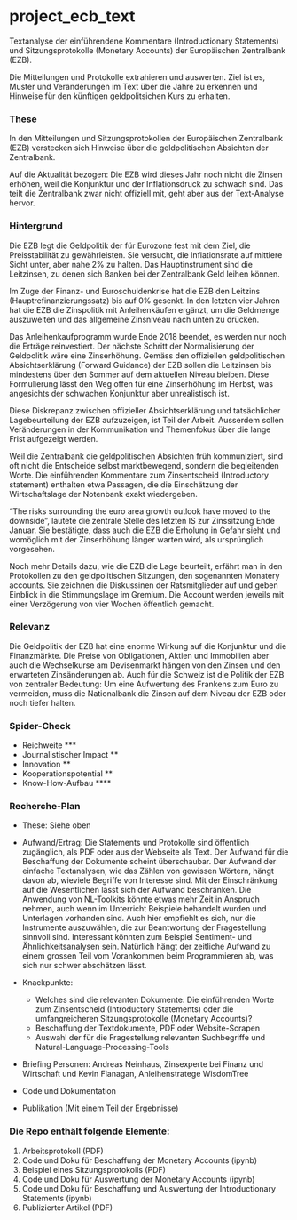 # project_ecb_text

Textanalyse der einführendene Kommentare (Introductionary Statements) und Sitzungsprotokolle (Monetary Accounts) der Europäischen Zentralbank (EZB).

Die Mitteilungen und Protokolle extrahieren und auswerten. Ziel ist es, Muster und Veränderungen im Text über die Jahre zu erkennen und Hinweise für den künftigen geldpolitsichen Kurs zu erhalten. 

### These
In den Mitteilungen und Sitzungsprotokollen der Europäischen Zentralbank (EZB) verstecken sich Hinweise über die geldpolitischen Absichten der Zentralbank.

Auf die Aktualität bezogen: Die EZB wird dieses Jahr noch nicht die Zinsen erhöhen, weil die Konjunktur und der Inflationsdruck zu schwach sind. Das teilt die Zentralbank zwar nicht offiziell mit, geht aber aus der Text-Analyse hervor. 

### Hintergrund
Die EZB legt die Geldpolitik der für Eurozone fest mit dem Ziel, die Preisstabilität zu gewährleisten. Sie versucht, die Inflationsrate auf mittlere Sicht unter, aber nahe 2% zu halten. Das Hauptinstrument sind die Leitzinsen, zu denen sich Banken bei der Zentralbank Geld leihen können. 

Im Zuge der Finanz- und Euroschuldenkrise hat die EZB den Leitzins (Hauptrefinanzierungssatz) bis auf 0% gesenkt. In den letzten vier Jahren hat die EZB die Zinspolitik mit Anleihenkäufen ergänzt, um die Geldmenge auszuweiten und das allgemeine Zinsniveau nach unten zu drücken.

Das Anleihenkaufprogramm wurde Ende 2018 beendet, es werden nur noch die Erträge reinvestiert. Der nächste Schritt der Normalisierung der Geldpolitik wäre eine Zinserhöhung. Gemäss den offiziellen geldpolitischen Absichtserklärung (Forward Guidance) der EZB sollen die Leitzinsen bis mindestens über den Sommer auf dem aktuellen Niveau bleiben. Diese Formulierung lässt den Weg offen für eine Zinserhöhung im Herbst, was angesichts der schwachen Konjunktur aber unrealistisch ist.

Diese Diskrepanz zwischen offizieller Absichtserklärung und tatsächlicher Lagebeurteilung der EZB aufzuzeigen, ist Teil der Arbeit. Ausserdem sollen Veränderungen in der Kommunikation und Themenfokus über die lange Frist aufgezeigt werden. 

Weil die Zentralbank die geldpolitischen Absichten früh kommuniziert, sind oft nicht die Entscheide selbst marktbewegend, sondern die begleitenden Worte. Die einführenden Kommentare zum Zinsentscheid (Introductory statement) enthalten etwa Passagen, die die Einschätzung der Wirtschaftslage der Notenbank exakt wiedergeben. 

“The risks surrounding the euro area growth outlook have moved to the downside”, lautete die zentrale Stelle des letzten IS zur Zinssitzung Ende Januar. Sie bestätigte, dass auch die EZB die Erholung in Gefahr sieht und womöglich mit der Zinserhöhung länger warten wird, als ursprünglich  vorgesehen. 

Noch mehr Details dazu, wie die EZB die Lage beurteilt, erfährt man in den Protokollen zu den geldpolitischen Sitzungen, den sogenannten Monatery accounts. Sie zeichnen die Diskussinen der Ratsmitglieder auf und geben Einblick in die Stimmungslage im Gremium. Die Account werden jeweils mit einer Verzögerung von vier Wochen öffentlich gemacht.

### Relevanz
Die Geldpolitik der EZB hat eine enorme Wirkung auf die Konjunktur und die Finanzmärkte. Die Preise von Obligationen, Aktien und Immobilien aber auch die Wechselkurse am Devisenmarkt hängen von den Zinsen und den erwarteten Zinsänderungen ab. Auch für die Schweiz ist die Politik der EZB von zentraler Bedeutung: Um eine Aufwertung des Frankens zum Euro zu vermeiden, muss die Nationalbank die Zinsen auf dem Niveau der EZB oder noch tiefer halten. 

### Spider-Check
* Reichweite ***
* Journalistischer Impact **
* Innovation **
* Kooperationspotential **
* Know-How-Aufbau ****

### Recherche-Plan
* These: Siehe oben
* Aufwand/Ertrag: Die Statements und Protokolle sind öffentlich zugänglich, als PDF oder aus der Webseite als Text. Der Aufwand für die Beschaffung der Dokumente scheint überschaubar. Der Aufwand der einfache Textanalysen, wie das Zählen von gewissen Wörtern, hängt davon ab, wieviele Begriffe von Interesse sind. Mit der Einschränkung auf die Wesentlichen lässt sich der Aufwand beschränken. 
Die Anwendung von NL-Toolkits könnte etwas mehr Zeit in Anspruch nehmen, auch wenn im Unterricht Beispiele behandelt wurden und Unterlagen vorhanden sind. Auch hier empfiehlt es sich, nur die Instrumente auszuwählen, die zur Beantwortung  der Fragestellung sinnvoll sind. 
Interessant könnten zum Beispiel Sentiment- und Ähnlichkeitsanalysen sein. Natürlich hängt der zeitliche Aufwand zu einem grossen Teil vom Vorankommen beim Programmieren ab, was sich nur schwer abschätzen lässt.
* Knackpunkte:
   - Welches sind die relevanten Dokumente: Die einführenden Worte zum Zinsentscheid (Introductory Statements) oder die umfangreicheren   Sitzungsprotokolle (Monetary Accounts)? 
   - Beschaffung der Textdokumente, PDF oder Website-Scrapen
   - Auswahl der für die Fragestellung relevanten Suchbegriffe und Natural-Language-Processing-Tools

* Briefing Personen: Andreas Neinhaus, Zinsexperte bei Finanz und Wirtschaft und Kevin Flanagan, Anleihenstratege WisdomTree
* Code und Dokumentation
* Publikation (Mit einem Teil der Ergebnisse)

### Die Repo enthält folgende Elemente:
1. Arbeitsprotokoll (PDF)
2. Code und Doku für Beschaffung der Monetary Accounts (ipynb)
3. Beispiel eines Sitzungsprotokolls (PDF)
3. Code und Doku für Auswertung der Monetary Accounts (ipynb)
4. Code und Doku für Beschaffung und Auswertung der Introductionary Statements (ipynb)
5. Publizierter Artikel (PDF)



